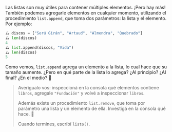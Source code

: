 Las listas son muy útiles para contener múltiples elementos. ¡Pero hay más! También podemos agregarle elementos en cualquier momento, utilizando el procedimiento `list.append`, que toma dos parámetros: la lista y el elemento. Por ejemplo:

```python
ム discos = ["Serú Girán", "Artaud", "Almendra", "Quebrado"]
ム len(discos)
4
ム list.append(discos, "Vida")
ム len(discos)
5
```

Como vemos, `list.append` agrega un elemento a la lista, lo cual hace que su tamaño aumente. ¿Pero en qué parte de la lista lo agrega? ¿Al principio? ¿Al final? ¿En el medio? :thinking:

> Averigualo vos: inspeccioná en la consola qué elementos contiene `libros`, agregale `"Fundación"` y volvé a inspeccionar `libros`.
>
> Además existe un procedimiento `list.remove`, que toma por parámetro una lista y un elemento de ella. Investigá en la consola qué hace. :eyes:
>
>Cuando termines, escribí `listo()`.